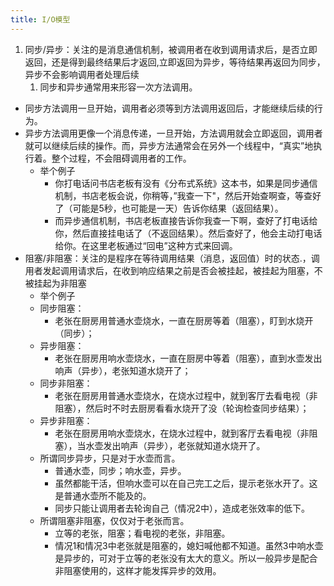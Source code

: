 ```yaml
---
title: I/O模型
---
```


1. 同步/异步：关注的是消息通信机制，被调用者在收到调用请求后，是否立即返回，还是得到最终结果后才返回,立即返回为异步，等待结果再返回为同步，异步不会影响调用者处理后续
   1. 同步和异步通常用来形容一次方法调用。

- 同步方法调用一旦开始，调用者必须等到方法调用返回后，才能继续后续的行为。
- 异步方法调用更像一个消息传递，一旦开始，方法调用就会立即返回，调用者就可以继续后续的操作。而，异步方法通常会在另外一个线程中，“真实”地执行着。整个过程，不会阻碍调用者的工作。
  - 举个例子
    - 你打电话问书店老板有没有《分布式系统》这本书，如果是同步通信机制，书店老板会说，你稍等，”我查一下"，然后开始查啊查，等查好了（可能是5秒，也可能是一天）告诉你结果（返回结果）。
    - 而异步通信机制，书店老板直接告诉你我查一下啊，查好了打电话给你，然后直接挂电话了（不返回结果）。然后查好了，他会主动打电话给你。在这里老板通过“回电”这种方式来回调。
- 阻塞/非阻塞：关注的是程序在等待调用结果（消息，返回值）时的状态.，调用者发起调用请求后，在收到响应结果之前是否会被挂起，被挂起为阻塞，不被挂起为非阻塞
  - 举个例子
  - 同步阻塞：
    - 老张在厨房用普通水壶烧水，一直在厨房等着（阻塞），盯到水烧开（同步）；
  - 异步阻塞：
    - 老张在厨房用响水壶烧水，一直在厨房中等着（阻塞），直到水壶发出响声（异步），老张知道水烧开了；
  - 同步非阻塞：
    - 老张在厨房用普通水壶烧水，在烧水过程中，就到客厅去看电视（非阻塞），然后时不时去厨房看看水烧开了没（轮询检查同步结果）；
  - 异步非阻塞：
    - 老张在厨房用响水壶烧水，在烧水过程中，就到客厅去看电视（非阻塞），当水壶发出响声（异步），老张就知道水烧开了。
  - 所谓同步异步，只是对于水壶而言。
    - 普通水壶，同步；响水壶，异步。
    - 虽然都能干活，但响水壶可以在自己完工之后，提示老张水开了。这是普通水壶所不能及的。
    - 同步只能让调用者去轮询自己（情况2中），造成老张效率的低下。
  - 所谓阻塞非阻塞，仅仅对于老张而言。
    - 立等的老张，阻塞；看电视的老张，非阻塞。
    - 情况1和情况3中老张就是阻塞的，媳妇喊他都不知道。虽然3中响水壶是异步的，可对于立等的老张没有太大的意义。所以一般异步是配合非阻塞使用的，这样才能发挥异步的效用。
